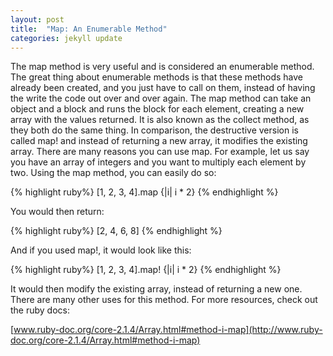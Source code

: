 ```yaml
---
layout: post
title:  "Map: An Enumerable Method"
categories: jekyll update
---
```


The map method is very useful and is considered an enumerable method. The great thing about enumerable methods is that these methods have already been created, and you just have to call on them, instead of having the write the code out over and over again. The map method can take an object and a block and runs the block for each element, creating a new array with the values returned. It is also known as the collect method, as they both do the same thing. In comparison, the destructive version is called map! and instead of returning a new array, it modifies the existing array. There are many reasons you can use map. For example, let us say you have an array of integers and you want to multiply each element by two. Using the map method, you can easily do so: 

{% highlight ruby%}
[1, 2, 3, 4].map {|i| i * 2} 
{% endhighlight %}

You would then return: 

{% highlight ruby%}
[2, 4, 6, 8] 
{% endhighlight %}

And if you used map!, it would look like this: 

{% highlight ruby%}
[1, 2, 3, 4].map! {|i| i * 2}
{% endhighlight %}

It would then modify the existing array, instead of returning a new one. There are many other uses for this method. For more resources, check out the ruby docs: 

[www.ruby-doc.org/core-2.1.4/Array.html#method-i-map](http://www.ruby-doc.org/core-2.1.4/Array.html#method-i-map)
